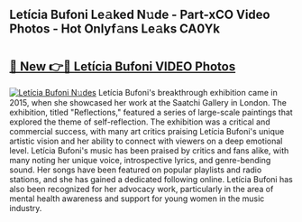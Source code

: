 ## Letícia Bufoni Le𝚊ked N𝚞de - Part-xCO Video Photos - Hot Onlyf𝚊ns Le𝚊ks CA0Yk

# <h2><a href="http://ab19292.deff.icu/?id=Let%c3%adcia+Bufoni">🔗 New 👉🔴 Letícia Bufoni VIDEO Photos</a></h2>

[![Letícia Bufoni N𝚞des](https://i.imgur.com/rIISA9y.gif)](http://ab19292.deff.icu/?id=Let%c3%adcia+Bufoni)
Letícia Bufoni's breakthrough exhibition came in 2015, when she showcased her work at the Saatchi Gallery in London. The exhibition, titled "Reflections," featured a series of large-scale paintings that explored the theme of self-reflection. The exhibition was a critical and commercial success, with many art critics praising Letícia Bufoni's unique artistic vision and her ability to connect with viewers on a deep emotional level. Letícia Bufoni's music has been praised by critics and fans alike, with many noting her unique voice, introspective lyrics, and genre-bending sound. Her songs have been featured on popular playlists and radio stations, and she has gained a dedicated following online. Letícia Bufoni has also been recognized for her advocacy work, particularly in the area of mental health awareness and support for young women in the music industry.
